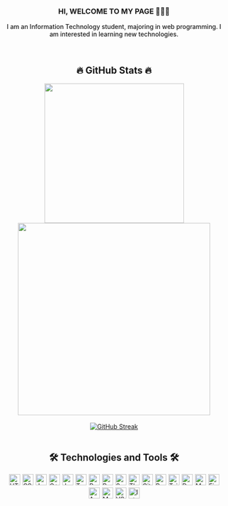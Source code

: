 <h3 align="center">HI, WELCOME TO MY PAGE 👋👋👋</h3>
<p align="center" style="font-weight: 500;">I am an Information Technology student, majoring in web programming. I am interested in learning new technologies.</p><br>

<h2 align="center">🔥 GitHub Stats 🔥</h2>
<!-- https://github.com/anuraghazra/github-readme-stats -->
<!-- <br> -->
<div align="center">
  <a href="#" title="Quantaphocpython">
    <img width="315" align="center" src="https://github-readme-stats.vercel.app/api/top-langs/?username=Quantaphocpython&hide=c%23,powershell,Mathematica,Ruby,Objective-C,Objective-C%2b%2b,Cuda&title_color=61dafb&text_color=ffffff&icon_color=61dafb&bg_color=20232a&langs_count=8&layout=compact&border_color=61dafb&hide_border=true" />
  </a>
  <a href="#" title="Quantaphocpython">
    <img align="center" width="434" src="https://github-readme-stats.vercel.app/api?username=Quantaphocpython&show_icons=true&theme=react&border_color=61dafb&hide_border=true" />
  </a>
</div>
<br>
<div style="text-align: center;" align="center">
    <a href="https://git.io/streak-stats">
        <img src="https://streak-stats.demolab.com/?user=Quantaphocpython&theme=radical" alt="GitHub Streak" >
    </a>
</div>
<br>

<h2 align="center">🛠 Technologies and Tools 🛠</h2>

<div style="display: flex; flex-wrap: wrap; justify-content: center; align-items: center; gap: 5px; margin-top: 0px;">
  <span>
    <img src="https://img.shields.io/badge/HTML5-20232A?logo=html5&logoColor=E34F26" alt="HTML5 logo" title="HTML5" height="25" />
  </span>
  <span>
    <img src="https://img.shields.io/badge/CSS3-20232A?logo=css3&logoColor=1572B6" alt="CSS3 logo" title="CSS3" height="25" />
  </span>
  <span>
    <img src="https://img.shields.io/badge/JavaScript-20232A?logo=javascript&logoColor=F7DF1E" alt="JavaScript logo" title="JavaScript" height="25" />
  </span>
  <span>
    <img src="https://img.shields.io/badge/C++-20232A?logo=c%2B%2B&logoColor=00599C" alt="C++ logo" title="C++" height="25" />
  </span>
  <span>
    <img src="https://img.shields.io/badge/Java-20232A?logo=openjdk&logoColor=007396" alt="Java logo" title="Java" height="25" />
  </span>
  <span>
    <img src="https://img.shields.io/badge/TypeScript-20232A?logo=typescript&logoColor=3178C6" alt="TypeScript logo" title="TypeScript" height="25" />
  </span>
  <span>
    <img src="https://img.shields.io/badge/React-20232A?logo=react&logoColor=61DAFB" alt="React logo" title="React" height="25" />
  </span>
  <span>
    <img src="https://img.shields.io/badge/Redux-20232A?logo=redux&logoColor=764ABC" alt="Redux logo" title="Redux" height="25" />
  </span>
  <span>
    <img src="https://img.shields.io/badge/Spring%20Boot-20232A?logo=spring-boot&logoColor=6DB33F" alt="Spring Boot logo" title="Spring Boot" height="25" />
  </span>
  <span>
    <img src="https://img.shields.io/badge/Thymeleaf-20232A?logo=thymeleaf&logoColor=005F0F" alt="Thymeleaf logo" title="Thymeleaf" height="25" />
  </span>
  <span>
    <img src="https://img.shields.io/badge/Git-20232A?logo=git&logoColor=F05032" alt="Git logo" title="Git" height="25" />
  </span>
  <span>
    <img src="https://img.shields.io/badge/Bootstrap-20232A?logo=bootstrap&logoColor=7952B3" alt="Bootstrap logo" title="Bootstrap" height="25" />
  </span>
  <span>
    <img src="https://img.shields.io/badge/Tailwind%20CSS-20232A?logo=tailwind-css&logoColor=06B6D4" alt="Tailwind CSS logo" title="Tailwind CSS" height="25" />
  </span>
  <span>
    <img src="https://img.shields.io/badge/Docker-20232A?logo=docker&logoColor=2496ED" alt="Docker logo" title="Docker" height="25" />
  </span>
  <span>
    <img src="https://img.shields.io/badge/MongoDB-20232A?logo=mongodb&logoColor=47A248" alt="MongoDB logo" title="MongoDB" height="25" />
  </span>
  <span>
    <img src="https://img.shields.io/badge/Figma-20232A?logo=figma&logoColor=F24E1E" alt="Figma logo" title="Figma" height="25" />
  </span>
  <span>
    <img src="https://img.shields.io/badge/AWS-20232A?logo=amazon-aws&logoColor=232F3E" alt="AWS logo" title="AWS" height="25" />
  </span>
  <span>
    <img src="https://img.shields.io/badge/MySQL-20232A?logo=mysql&logoColor=4479A1" alt="MySQL logo" title="MySQL" height="25" />
  </span>
  <span>
    <img src="https://img.shields.io/badge/VS%20Code-20232A?logo=visual-studio-code&logoColor=007ACC" alt="VS Code logo" title="VS Code" height="25" />
  </span>
  <span>
    <img src="https://img.shields.io/badge/IntelliJ-20232A?logo=intellij-idea&logoColor=000000" alt="IntelliJ IDEA logo" title="IntelliJ IDEA" height="25" />
  </span>
</div>
